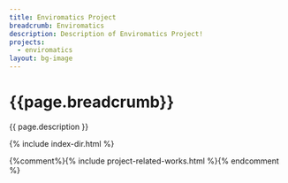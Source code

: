```yaml
---
title: Enviromatics Project
breadcrumb: Enviromatics
description: Description of Enviromatics Project!
projects:
  - enviromatics
layout: bg-image
---
```

# {{page.breadcrumb}}

{{ page.description }}

{% include index-dir.html %}

{%comment%}{% include project-related-works.html %}{% endcomment %}
